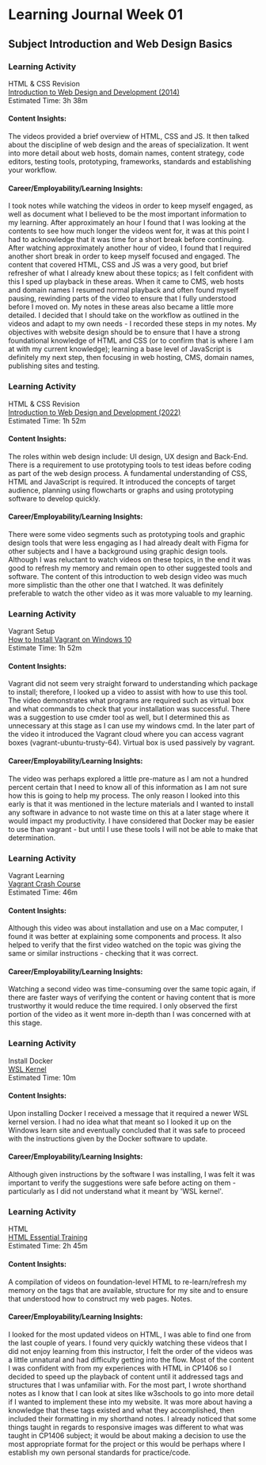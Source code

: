 # Learning Journal Week 01

## Subject Introduction and Web Design Basics

### Learning Activity

HTML & CSS Revision <br>
[Introduction to Web Design and Development (2014)](https://www.linkedin.com/learning/introduction-to-web-design-and-development/welcome?u=2223545) <br>
Estimated Time: 3h 38m <br>

#### Content Insights: <br>
The videos provided a brief overview of HTML, CSS and JS. It then talked about the discipline 
of web design and the areas of specialization. It went into more detail about web hosts, domain
names, content strategy, code editors, testing tools, prototyping, frameworks, standards and 
establishing your workflow. 

#### Career/Employability/Learning Insights: <br>
I took notes while watching the videos in order to keep myself engaged, as well as document 
what I believed to be the most important information to my learning. After approximately an 
hour I found that I was looking at the contents to see how much longer the videos went for, 
it was at this point I had to acknowledge that it was time for a short break before continuing.
After watching approximately another hour of video, I found that I required another short break
in order to keep myself focused and engaged. The content that covered HTML, CSS and JS was a 
very good, but brief refresher of what I already knew about these topics; as I felt confident 
with this I sped up playback in these areas. When it came to CMS, web hosts and domain names 
I resumed normal playback and often found myself pausing, rewinding parts of the video to 
ensure that I fully understood before I moved on. My notes in these areas also became a little
more detailed. 
I decided that I should take on the workflow as outlined in the videos and adapt to my own 
needs - I recorded these steps in my notes. My objectives with website design should be to 
ensure that I have a strong foundational knowledge of HTML and CSS (or to confirm that is 
where I am at with my current knowledge); learning a base level of JavaScript is definitely 
my next step, then focusing in web hosting, CMS, domain names, publishing sites and testing.

### Learning Activity

HTML & CSS Revision <br>
[Introduction to Web Design and Development (2022)](https://www.linkedin.com/learning/introduction-to-web-design-and-development-14628245/web-design-and-development-in-the-code-and-no-code-era?u=2223545) <br>
Estimated Time: 1h 52m

#### Content Insights:
The roles within web design include: UI design, UX design and Back-End. There is a requirement
to use prototyping tools to test ideas before coding as part of the web design process. A 
fundamental understanding of CSS, HTML and JavaScript is required. It introduced the concepts
of target audience, planning using flowcharts or graphs and using prototyping software to 
develop quickly.

#### Career/Employability/Learning Insights: 
There were some video segments such as prototyping tools and graphic design tools that were 
less engaging as I had already dealt with Figma for other subjects and I have a background 
using graphic design tools. Although I was reluctant to watch videos on these topics, in the 
end it was good to refresh my memory and remain open to other suggested tools and software. 
The content of this introduction to web design video was much more simplistic than the other 
one that I watched. It was definitely preferable to watch the other video as it was more 
valuable to my learning.

### Learning Activity

Vagrant Setup <br>
[How to Install Vagrant on Windows 10](https://www.youtube.com/watch?v=nZrQsxCPT2s) <br>
Estimate Time: 1h 52m

#### Content Insights:
Vagrant did not seem very straight forward to understanding which package to install; 
therefore, I looked up a video to assist with how to use this tool. The video demonstrates 
what programs are required such as virtual box and what commands to check that your 
installation was successful. There was a suggestion to use cmder tool as well, but I determined
this as unnecessary at this stage as I can use my windows cmd. In the later part of the video
it introduced the Vagrant cloud where you can access vagrant boxes (vagrant-ubuntu-trusty-64). 
Virtual box is used passively by vagrant. 

#### Career/Employability/Learning Insights:
The video was perhaps explored a little pre-mature as I am not a hundred percent certain that 
I need to know all of this information as I am not sure how this is going to help my process. 
The only reason I looked into this early is that it was mentioned in the lecture materials 
and I wanted to install any software in advance to not waste time on this at a later stage 
where it would impact my productivity. I have considered that Docker may be easier to use 
than vagrant - but until I use these tools I will not be able to make that determination. 

### Learning Activity

Vagrant Learning <br>
[Vagrant Crash Course](https://www.youtube.com/watch?v=vBreXjkizgo) <br>
Estimated Time: 46m

#### Content Insights:
Although this video was about installation and use on a Mac computer, I found it was better 
at explaining some components and process. It also helped to verify that the first 
video watched on the topic was giving the same or similar instructions - checking that it was 
correct.

#### Career/Employability/Learning Insights:
Watching a second video was time-consuming over the same topic again, if there are faster 
ways of verifying the content or having content that is more trustworthy it would reduce the 
time required. I only observed the first portion of the video as it went more in-depth than 
I was concerned with at this stage.


### Learning Activity

Install Docker <br>
[WSL Kernel](https://learn.microsoft.com/en-us/windows/wsl/install) <br>
Estimated Time: 10m

#### Content Insights:
Upon installing Docker I received a message that it required a newer WSL kernel version. 
I had no idea what that meant so I looked it up on the Windows learn site and eventually 
concluded that it was safe to proceed with the instructions given by the Docker software to 
update.

#### Career/Employability/Learning Insights:
Although given instructions by the software I was installing, I was felt it was important to 
verify the suggestions were safe before acting on them - particularly as I did not understand 
what it meant by 'WSL kernel'. 

### Learning Activity

HTML <br>
[HTML Essential Training](https://www.linkedin.com/learning/html-essential-training-4/the-role-of-html?autoAdvance=true&autoSkip=true&autoplay=true&resume=false&u=2223545) <br>
Estimated Time: 2h 45m

#### Content Insights:
A compilation of videos on foundation-level HTML to re-learn/refresh my memory on the tags 
that are available, structure for my site and to ensure that understood how to construct my 
web pages. Notes.

#### Career/Employability/Learning Insights:
I looked for the most updated videos on HTML, I was able to find one from the last couple of 
years. I found very quickly watching these videos that I did not enjoy learning from this 
instructor, I felt the order of the videos was a little unnatural and had difficulty getting 
into the flow. Most of the content I was confident with from my experiences with HTML in 
CP1406 so I decided to speed up the playback of content until it addressed tags and 
structures that I was unfamiliar with. For the most part, I wrote shorthand notes as I know 
that I can look at sites like w3schools to go into more detail if I wanted to implement these
into my website. It was more about having a knowledge that these tags existed and what they 
accomplished, then included their formatting in my shorthand notes. I already noticed that 
some things taught in regards to responsive images was different to what was taught in CP1406
subject; it would be about making a decision to use the most appropriate format for the 
project or this would be perhaps where I establish my own personal standards for 
practice/code. 

